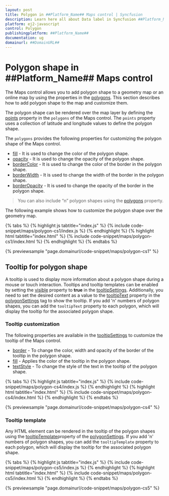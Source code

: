 ```yaml
---
layout: post
title: Polygon in ##Platform_Name## Maps control | Syncfusion
description: Learn here all about Data label in Syncfusion ##Platform_Name## Maps control of Syncfusion Essential JS 2 and more.
platform: ej2-javascript
control: Polygon 
publishingplatform: ##Platform_Name##
documentation: ug
domainurl: ##DomainURL##
---
```


# Polygon shape in ##Platform_Name## Maps control

The Maps control allows you to add polygon shape to a geometry map or an online map by using the properties in the [polygons](../api/maps/polygonSettingsModel/#polygons). This section describes how to add polygon shape to the map and customize them.

The polygon shape can be rendered over the map layer by defining the [points](../api/maps/polygonSettingModel/#points) property in the `polygons` of the Maps control. The `points` property uses a collection of latitude and longitude values to define the polygon shape.

The `polygons` provides the following properties for customizing the polygon shape of the Maps control.

* [fill](../api/maps/polygonSettingModel/#fill) - It is used to change the color of the polygon shape.
* [opacity](../api/maps/polygonSettingModel/#opacity) - It is used to change the opacity of the polygon shape.
* [borderColor](../api/maps/polygonSettingModel/#bordercolor) - It is used to change the color of the border in the polygon shape.
* [borderWidth](../api/maps/polygonSettingModel/#borderwidth) - It is used to change the width of the border in the polygon shape.
* [borderOpacity](../api/maps/polygonSettingModel/#borderopacity) - It is used to change the opacity of the border in the polygon shape.

> You can also include “n” polygon shapes using the [polygons](../api/maps/polygonSettingsModel/#polygons) property.

The following example shows how to customize the polygon shape over the geometry map.

{% tabs %}
{% highlight js tabtitle="index.js" %}
{% include code-snippet/maps/polygon-cs1/index.js %}
{% endhighlight %}
{% highlight html tabtitle="index.html" %}
{% include code-snippet/maps/polygon-cs1/index.html %}
{% endhighlight %}
{% endtabs %}
        
{% previewsample "page.domainurl/code-snippet/maps/polygon-cs1" %}

## Tooltip for polygon shape

A tooltip is used to display more information about a polygon shape during a mouse or touch interaction. Tooltips and tooltip templates can be enabled by setting the [visible]() property to **true** in the [tooltipSettings](). Additionally, you need to set the desired content as a value to the [tooltipText]() property in the [polygonSettings](../api/maps/polygonSettingsModel) tag to show the tooltip. If you add 'n' numbers of polygon shapes, you can add the `tooltipText` property to each polygon, which will display the tooltip for the associated polygon shape.

### Tooltip customization

The following properties are available in the [tooltipSettings]() to customize the tooltip of the Maps control.

* [border]() - To change the color, width and opacity of the border of the tooltip in the polygon shape.
* [fill]() - Applies the color of the tooltip in the polygon shape.
* [textStyle]() - To change the style of the text in the tooltip of the polygon shape.

{% tabs %}
{% highlight js tabtitle="index.js" %}
{% include code-snippet/maps/polygon-cs4/index.js %}
{% endhighlight %}
{% highlight html tabtitle="index.html" %}
{% include code-snippet/maps/polygon-cs4/index.html %}
{% endhighlight %}
{% endtabs %}
        
{% previewsample "page.domainurl/code-snippet/maps/polygon-cs4" %}

### Tooltip template

Any HTML element can be rendered in the tooltip of the polygon shapes using the [tooltipTemplate]()property of the [polygonSettings](../api/maps/polygonSettingsModel). If you add 'n' numbers of polygon shapes, you can add the `tooltipTemplate` property to each polygon, which will display the tooltip for the associated polygon shape.

{% tabs %}
{% highlight js tabtitle="index.js" %}
{% include code-snippet/maps/polygon-cs5/index.js %}
{% endhighlight %}
{% highlight html tabtitle="index.html" %}
{% include code-snippet/maps/polygon-cs5/index.html %}
{% endhighlight %}
{% endtabs %}
        
{% previewsample "page.domainurl/code-snippet/maps/polygon-cs5" %}


